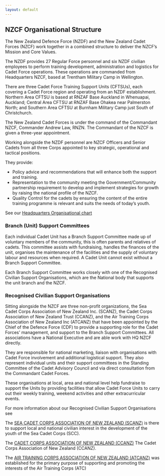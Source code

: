 ```yaml
---
layout: default
---
```


## NZCF Organisational Structure

The New Zealand Defence Force (NZDF) and the New Zealand Cadet Forces (NZCF) work together in a combined structure to deliver the NZCF’s Mission and Core Values.

The NZDF provides 27 Regular Force personnel and six NZDF civilian employees to perform training development, administration and logistics for Cadet Force operations. These operations are commanded from Headquarters NZCF, based at Trentham Military Camp in Wellington.

There are three Cadet Force Training Support Units (CFTSUs), each covering a Cadet Force region and operating from an NZDF establishment. Northern Area CFTSU is based at RNZAF Base Auckland in Whenuapai, Auckland; Central Area CFTSU at RNZAF Base Ohakea near Palmerston North; and Southern Area CFTSU at Burnham Military Camp just South of Christchurch.

The New Zealand Cadet Forces is under the command of the Commandant NZCF, Commander Andrew Law, RNZN. The Commandant of the NZCF is given a three-year appointment.

Working alongside the NZDF personnel are NZCF Officers and Senior Cadets from all three Corps appointed to key strategic, operational and tactical positions.

They provide:

* Policy advice and recommendations that will enhance both the support and training.
* Representation to the community meeting the Government/Community partnership requirement to develop and implement strategies for growth by raising the national profile of the NZCF.
* Quality Control for the cadets by ensuring the content of the entire training programme is relevant and suits the needs of today’s youth.

See our [Headquarters Organisational chart](/img/Org_Chart_2020-09-18_No_Names.gif) 

### Branch (Unit) Support Committees

Each individual Cadet Unit has a Branch Support Committee made up of voluntary members of the community, this is often parents and relatives of cadets. This committee assists with fundraising, handles the finances of the unit, organises the maintenance of the facilities and the supply of voluntary labour and resources when required. A Cadet Unit cannot exist without a Branch Support Committee.

Each Branch Support Committee works closely with one of the Recognised Civilian Support Organisations, which are the National body that supports the unit branch and the NZCF. 

### Recognised Civilian Support Organisations

Sitting alongside the NZCF are three non-profit organizations, the Sea Cadet Corps Association of New Zealand Inc. (SCANZ), the Cadet Corps Association of New Zealand Trust (CCANZ), and the Air Training Corps Association of New Zealand Inc (ATCANZ) that have been appointed by the Chief of the Defence Force (CDF) to provide a supporting role for the Cadet Forces' management, and support to the Branch Support Committees. All associations have a National Executive and are able work with HQ NZCF directly. 

They are responsible for national marketing, liaison with organisations with Cadet Force involvement and additional logistical support. They also represent individual units and their support committees in the Standing Committee of the Cadet Advisory Council and via direct consultation from the Commandant Cadet Forces.

These organisations at local, area and national level help fundraise to support the Units by providing facilities that allow Cadet Force Units to carry out their weekly training, weekend activities and other extracurricular events.


For more information about our Recognised Civilian Support Organisations see 

The [SEA CADET CORPS ASSOCIATION OF NEW ZEALAND (SCANZ)](https://www.cadetforces.org.nz/docs/scanz/SCANZ_Consolidated_Constitution_June_2010.pdf) is there to support local and national civilian interest in the development of the youth of the Sea Cadet Corps (SCC).

The [CADET CORPS ASSOCIATION OF NEW ZEALAND (CCANZ)](https://www.cadetforces.org.nz/ccanz.html)
The Cadet Corps Association of New Zealand (CCANZ).

The [AIR TRAINING CORPS ASSOCIATION OF NEW ZEALAND (ATCANZ)](http://www.atcanz.org.nz) was established for the primary purpose of supporting and promoting the interests of the Air Training Corps (ATC)

<!-- (link to constitution on existing site, perhaps remove the balance of the documents if they are older than two years old??) -->
